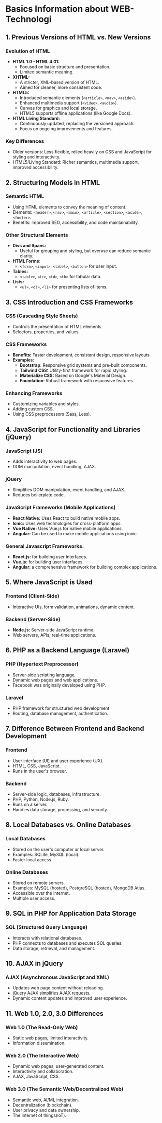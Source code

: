 # Basics Information about WEB-Technologi

## 1. Previous Versions of HTML vs. New Versions

### Evolution of HTML

* **HTML 1.0 - HTML 4.01:**
    * Focused on basic structure and presentation.
    * Limited semantic meaning.
* **XHTML:**
    * A stricter, XML-based version of HTML.
    * Aimed for cleaner, more consistent code.
* **HTML5:**
    * Introduced semantic elements (`<article>`, `<nav>`, `<aside>`).
    * Enhanced multimedia support (`<video>`, `<audio>`).
    * Canvas for graphics and local storage.
    * HTML5 supports offline applications (like Google Docs).
* **HTML Living Standard:**
    * Continuously updated, replacing the versioned approach.
    * Focus on ongoing improvements and features.

### Key Differences

* Older versions: Less flexible, relied heavily on CSS and JavaScript for styling and interactivity.
* HTML5/Living Standard: Richer semantics, multimedia support, improved accessibility.

## 2. Structuring Models in HTML

### Semantic HTML

* Using HTML elements to convey the meaning of content.
* Elements: `<header>`, `<nav>`, `<main>`, `<article>`, `<section>`, `<aside>`, `<footer>`.
* Benefits: Improved SEO, accessibility, and code maintainability.

### Other Structural Elements

* **Divs and Spans:**
    * Useful for grouping and styling, but overuse can reduce semantic clarity.
* **HTML Forms:**
    * `<form>`, `<input>`, `<label>`, `<button>` for user input.
* **Tables:**
    * `<table>`, `<tr>`, `<td>`, `<th>` for tabular data.
* **Lists:**
    * `<ul>`, `<ol>`, `<li>` for presenting lists of items.

## 3. CSS Introduction and CSS Frameworks

### CSS (Cascading Style Sheets)

* Controls the presentation of HTML elements.
* Selectors, properties, and values.

### CSS Frameworks

* **Benefits:** Faster development, consistent design, responsive layouts.
* **Examples:**
    * **Bootstrap:** Responsive grid systems and pre-built components.
    * **Tailwind CSS:** Utility-first framework for rapid styling.
    * **Materialize CSS:** Based on Google's Material Design.
    * **Foundation:** Robust framework with responsive features.

### Enhancing Frameworks

* Customizing variables and styles.
* Adding custom CSS.
* Using CSS preprocessors (Sass, Less).

## 4. JavaScript for Functionality and Libraries (jQuery)

### JavaScript (JS)

* Adds interactivity to web pages.
* DOM manipulation, event handling, AJAX.

### jQuery

* Simplifies DOM manipulation, event handling, and AJAX.
* Reduces boilerplate code.

### JavaScript Frameworks (Mobile Applications)

* **React Native:** Uses React to build native mobile apps.
* **Ionic:** Uses web technologies for cross-platform apps.
* **Vue Native:** Uses Vue.js for native mobile applications.
* **Angular:** Can be used to make mobile applications using ionic.

### General Javascript Frameworks.

* **React.js:** for building user interfaces.
* **Vue.js:** for building user interfaces.
* **Angular:** a comprehensive framework for building complex applications.

## 5. Where JavaScript is Used

### Frontend (Client-Side)

* Interactive UIs, form validation, animations, dynamic content.

### Backend (Server-Side)

* **Node.js:** Server-side JavaScript runtime.
* Web servers, APIs, real-time applications.

## 6. PHP as a Backend Language (Laravel)

### PHP (Hypertext Preprocessor)

* Server-side scripting language.
* Dynamic web pages and web applications.
* Facebook was originally developed using PHP.

### Laravel

* PHP framework for structured web development.
* Routing, database management, authentication.

## 7. Difference Between Frontend and Backend Development

### Frontend

* User interface (UI) and user experience (UX).
* HTML, CSS, JavaScript.
* Runs in the user's browser.

### Backend

* Server-side logic, databases, infrastructure.
* PHP, Python, Node.js, Ruby.
* Runs on a server.
* Handles data storage, processing, and security.

## 8. Local Databases vs. Online Databases

### Local Databases

* Stored on the user's computer or local server.
* Examples: SQLite, MySQL (local).
* Faster local access.

### Online Databases

* Stored on remote servers.
* Examples: MySQL (hosted), PostgreSQL (hosted), MongoDB Atlas.
* Accessible over the internet.
* Multiple user access.

## 9. SQL in PHP for Application Data Storage

### SQL (Structured Query Language)

* Interacts with relational databases.
* PHP connects to databases and executes SQL queries.
* Data storage, retrieval, and management.

## 10. AJAX in jQuery

### AJAX (Asynchronous JavaScript and XML)

* Updates web page content without reloading.
* jQuery AJAX simplifies AJAX requests.
* Dynamic content updates and improved user experience.

## 11. Web 1.0, 2.0, 3.0 Differences

### Web 1.0 (The Read-Only Web)

* Static web pages, limited interactivity.
* Information dissemination.

### Web 2.0 (The Interactive Web)

* Dynamic web pages, user-generated content.
* Interactivity and collaboration.
* AJAX, JavaScript, CSS.

### Web 3.0 (The Semantic Web/Decentralized Web)

* Semantic web, AI/ML integration.
* Decentralization (blockchain).
* User privacy and data ownership.
* The internet of things(IoT).
